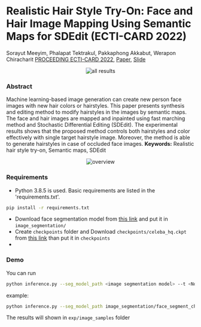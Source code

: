 # Realistic Hair Style Try-On: Face and Hair Image Mapping Using Semantic Maps for SDEdit (ECTI-CARD 2022)
Sorayut Meeyim, Phalapat Tektrakul, Pakkaphong Akkabut, Werapon Chiracharit
[PROCEEDING ECTI-CARD 2022](https://ecticard2022.ecticard.org/program/PROCEEDING%20ECTI%20CARD2022.pdf), [Paper](https://github.com/sanviiz/hairstyle-try-on/blob/dev-mild/misc/Realistic-Hairstyle-try-on-paper.pdf), [Slide](https://github.com/sanviiz/hairstyle-try-on/blob/dev-mild/misc/Realistic-Hairstyle-try-on-presentation.pdf)

<p align="center">
  <img src="https://github.com/sanviiz/hairstyle-try-on/blob/dev-mild/misc/all_results.png?raw=true" alt="all results"/>
</p>

### Abstract
Machine learning-based image generation can create new person face images with new hair colors or hairstyles. This paper presents synthesis and editing method to modify hairstyles in the images by semantic maps. The face and hair images are mapped and inpainted using fast marching method and Stochastic Differential Editing (SDEdit). The experimental results shows that the proposed method controls both hairstyles and color effectively with single target hairstyle image. Moreover, the method is able to generate hairstyles in case of occluded face images.
**Keywords:** Realistic hair style try-on, Semantic maps, SDEdit

<p align="center">
  <img src="https://github.com/sanviiz/hairstyle-try-on/blob/dev-mild/misc/overview.jpg?raw=true" alt="overview"/>
</p>

### Requirements
- Python 3.8.5 is used. Basic requirements are listed in the 'requirements.txt'.
```sh
pip install -r requirements.txt
```
- Download face segmentation model from [this link]() and put it in ```image_segmentation/```
- Create ```checkpoints``` folder and Download  ```checkpoints/celeba_hq.ckpt ``` from [this link](https://image-editing-test-12345.s3-us-west-2.amazonaws.com/checkpoints/celeba_hq.ckpt) than put it in ```checkpoints```
- 
### Demo
You can run
```sh
python inference.py --seg_model_path <image segmentation model> --t <Noise level> --target_image_path <target image path> --source_image_path <source image path>
```
example:
```sh
python inference.py --seg_model_path image_segmentation/face_segment_checkpoints_256.pth.tar --t 500 --target_image_path images/92.jpg --source_image_path images/82.jpg
```
The results will shown in ```exp/image_samples``` folder

